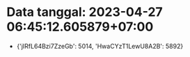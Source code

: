 # Data tanggal: 2023-04-27 06:45:12.605879+07:00

* {'jIRfL64Bzi7ZzeGb': 5014, 'HwaCYzT1LewU8A2B': 5892}
